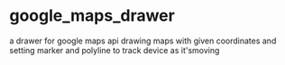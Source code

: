 # google_maps_drawer
a drawer for google maps api drawing maps with given coordinates and setting marker and polyline to track device as it'smoving

